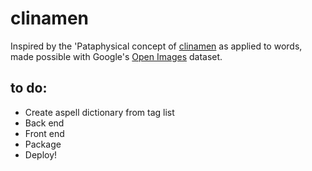 # clinamen

Inspired by the 'Pataphysical concept of [clinamen](https://en.wikipedia.org/wiki/%27Pataphysics#Concepts) as applied to words, made possible with Google's [Open Images](https://github.com/openimages/dataset) dataset.

## to do:
- Create aspell dictionary from tag list
- Back end
- Front end
- Package
- Deploy!